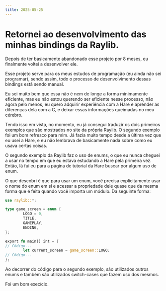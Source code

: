 ```yaml
---
title: 2025-05-25
---
```


# Retornei ao desenvolvimento das minhas bindings da Raylib.

Depois de ter basicamente abandonado esse projeto por 8 meses, eu finalmente
voltei a desenvolver ele.

Esse projeto serve para os meus estudos de programação (eu ainda não sei
programar), sendo assim, todo o processo de desenvolvimento dessas bindings
está sendo manual.

Eu sei muito bem que essa não é nem de longe a forma minimamente eficiente, mas
eu não estou querendo ser eficiente nesse processo, não agora pelo menos, eu
quero adquirir experiência com a Hare e aprender as diferenças dela com a C, e
deixar essas informações queimadas no meu cérebro.

Tendo isso em vista, no momento, eu já consegui traduzir os dois primeiros
exemplos que são mostrados no site da própria Raylib. O segundo exemplo foi um
bom refresco para mim. Já fazia muito tempo desde a última vez que eu usei a
Hare, e eu não lembrava de basicamente nada sobre como eu usava certas coisas.

O segundo exemplo da Raylib faz o uso de enums, o que eu nunca cheguei a usar
no tempo em que eu estava estudando a Hare pela primeira vez. Então, lá fui eu
para a página de tutorial da Hare buscar por algum uso de enum.

O que descobri é que para usar um enum, você precisa explicitamente usar o nome
do enum em si e acessar a propriedade dele quase que da mesma forma que é feita
quando você importa um módulo. Da seguinte forma:

```rust
use raylib::*;

type game_screen = enum {
        LOGO = 0,
        TITLE,
        GAMEPLAY,
        ENDING,
};

export fn main() int = {
// Código...
        let current_screen = game_screen::LOGO;
// Código...
};
```

Ao decorrer do código para o segundo exemplo, são utilizados outros enums e
também são utilizados switch-cases que fazem uso dos mesmos.

Foi um bom execício.
